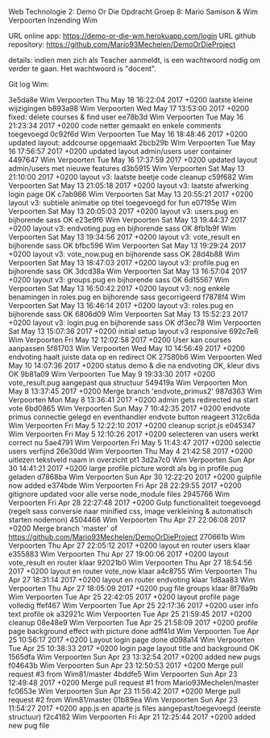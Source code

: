 Web Technologie 2: Demo Or Die Opdracht
Groep 8: Mario Samison & Wim Verpoorten
Inzending Wim

URL online app: https://demo-or-die-wm.herokuapp.com/login
URL github repository: https://github.com/Mario93Mechelen/DemoOrDieProject

details: indien men zich als Teacher aanmeldt, is een wachtwoord nodig om verder te gaan.
Het wachtwoord is "docent".


Git log Wim:

3e5da8e Wim Verpoorten  Thu May 18 16:22:04 2017 +0200  laatste kleine wijzigingen
b893a98 Wim Verpoorten  Wed May 17 13:53:00 2017 +0200  fixed: delete courses & find user
ee78b3d Wim Verpoorten  Tue May 16 21:23:34 2017 +0200  code netter gemaakt en enkele comments toegevoegd
0c92f6d Wim Verpoorten  Tue May 16 18:48:46 2017 +0200  updated layout: addcourse opgemaakt
2bcb29b Wim Verpoorten  Tue May 16 17:56:57 2017 +0200  updated layout admin/users user container
4497647 Wim Verpoorten  Tue May 16 17:37:59 2017 +0200  updated layout admin/users met nieuwe features
d3b5915 Wim Verpoorten  Sat May 13 21:10:00 2017 +0200  layout v3: laatste beetje code cleanup
c59f682 Wim Verpoorten  Sat May 13 21:05:18 2017 +0200  layout v3: laatste afwerking login page OK
c7ab966 Wim Verpoorten  Sat May 13 20:55:21 2017 +0200  layout v3: subtiele animatie op titel toegevoegd for fun
e07195e Wim Verpoorten  Sat May 13 20:05:03 2017 +0200  layout v3: users.pug en bijhorende sass OK
e23e9f6 Wim Verpoorten  Sat May 13 19:44:37 2017 +0200  layout v3: endvoting.pug en bijhorende sass OK
8fb1b9f Wim Verpoorten  Sat May 13 19:34:56 2017 +0200  layout v3: vote_result en bijhorende sass OK
bfbc596 Wim Verpoorten  Sat May 13 19:29:24 2017 +0200  layout v3: vote_now.pug en bijhorende sass OK
28d4b88 Wim Verpoorten  Sat May 13 18:47:03 2017 +0200  layout v3: profile.pug en bijhorende sass OK
3dcd38a Wim Verpoorten  Sat May 13 16:57:04 2017 +0200  layout v3: groups.pug en bijhorende sass OK
6d15567 Wim Verpoorten  Sat May 13 16:50:42 2017 +0200  layout v3: nog enkele benamingen in roles.pug en bijhorende sass gecorrigeerd
f7878f4 Wim Verpoorten  Sat May 13 16:46:14 2017 +0200  layout v3: roles.pug en bijhorende sass OK
6806d09 Wim Verpoorten  Sat May 13 15:52:23 2017 +0200  layout v3: login.pug en bijhorende sass OK
df3ec78 Wim Verpoorten  Sat May 13 15:07:36 2017 +0200  initial setup layout v3 responsive
692c7e6 Wim Verpoorten  Fri May 12 12:02:58 2017 +0200  User kan courses aanpassen
5f81703 Wim Verpoorten  Wed May 10 14:56:49 2017 +0200  endvoting haalt juiste data op en redirect OK
27580b6 Wim Verpoorten  Wed May 10 14:07:36 2017 +0200  status demo & die na endvoting OK, kleur divs OK
9b81a09 Wim Verpoorten  Tue May 9 19:33:30 2017 +0200   vote_result.pug aangepast qua structuur
549419a Wim Verpoorten  Mon May 8 13:37:45 2017 +0200   Merge branch 'endvote_primus2'
987d363 Wim Verpoorten  Mon May 8 13:36:41 2017 +0200   admin gets redirected na start vote
6bd0865 Wim Verpoorten  Sun May 7 10:42:35 2017 +0200   endvote primus connectie gelegd en eventhandler endvote button reageert
312c6da Wim Verpoorten  Fri May 5 12:22:10 2017 +0200   cleanup script.js
e045347 Wim Verpoorten  Fri May 5 12:10:26 2017 +0200   selecteren van users werkt correct nu
5ae4791 Wim Verpoorten  Fri May 5 11:43:47 2017 +0200   selectie users verfijnd
26e30dd Wim Verpoorten  Thu May 4 21:42:58 2017 +0200   uitlezen tekstveld naam in overzicht pt1
3d2a7c0 Wim Verpoorten  Sun Apr 30 14:41:21 2017 +0200  large profile picture wordt als bg in profile.pug geladen
d7868ba Wim Verpoorten  Sun Apr 30 12:22:20 2017 +0200  gulpfile now added
e374bde Wim Verpoorten  Fri Apr 28 22:29:55 2017 +0200  gitignore updated voor alle verse node_module files
2945766 Wim Verpoorten  Fri Apr 28 22:27:48 2017 +0200  Gulp functionaliteit toegevoegd (regelt sass conversie naar minified css, image verkleining & automatisch starten nodemon)
4504466 Wim Verpoorten  Thu Apr 27 22:06:08 2017 +0200  Merge branch 'master' of https://github.com/Mario93Mechelen/DemoOrDieProject
270661b Wim Verpoorten  Thu Apr 27 22:05:12 2017 +0200  layout en router users klaar
e355883 Wim Verpoorten  Thu Apr 27 19:00:06 2017 +0200  layout vote_result en router klaar
92021b0 Wim Verpoorten  Thu Apr 27 18:54:56 2017 +0200  layout en router vote_now klaar
a4c8755 Wim Verpoorten  Thu Apr 27 18:31:14 2017 +0200  layout en router endvoting klaar
1d8aa83 Wim Verpoorten  Thu Apr 27 18:05:09 2017 +0200  pug file groups klaar
8f76a9b Wim Verpoorten  Tue Apr 25 22:42:05 2017 +0200  layout profile page volledig
ffef467 Wim Verpoorten  Tue Apr 25 22:17:36 2017 +0200  user info text profile ok
a32921c Wim Verpoorten  Tue Apr 25 21:59:45 2017 +0200  cleanup
08e48e9 Wim Verpoorten  Tue Apr 25 21:58:09 2017 +0200  profile page background effect with picture done
adff41d Wim Verpoorten  Tue Apr 25 10:56:17 2017 +0200  Layout login page done
d098a14 Wim Verpoorten  Tue Apr 25 10:38:33 2017 +0200  login page layout title and background OK
1565dfa Wim Verpoorten  Sun Apr 23 13:32:54 2017 +0200  added new pugs
f04643b Wim Verpoorten  Sun Apr 23 12:50:53 2017 +0200  Merge pull request #3 from Wim81/master
4bddfe5 Wim Verpoorten  Sun Apr 23 12:49:48 2017 +0200  Merge pull request #1 from Mario93Mechelen/master
fc0653e Wim Verpoorten  Sun Apr 23 11:56:42 2017 +0200  Merge pull request #2 from Wim81/master
01b89ea Wim Verpoorten  Sun Apr 23 11:54:27 2017 +0200  app.js en aparte js files aangepast/toegevoegd (eerste structuur)
f2c4182 Wim Verpoorten  Fri Apr 21 12:25:44 2017 +0200  added new pug file
